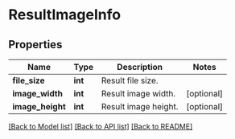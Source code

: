 # ResultImageInfo

## Properties
Name | Type | Description | Notes
------------ | ------------- | ------------- | -------------
**file_size** | **int** | Result file size.  | 
**image_width** | **int** | Result image width.  | [optional] 
**image_height** | **int** | Result image height.  | [optional] 

[[Back to Model list]](../README.md#documentation-for-models) [[Back to API list]](../README.md#documentation-for-api-endpoints) [[Back to README]](../README.md)


